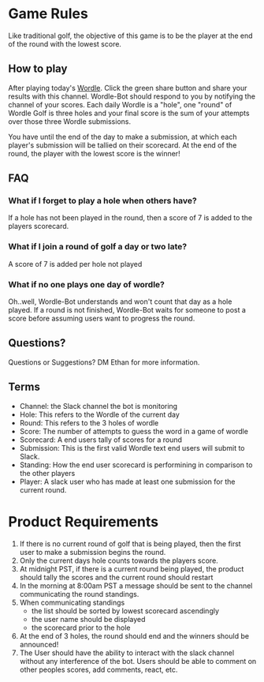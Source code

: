 # Game Rules
Like traditional golf, the objective of this game is to be the player at the end of the round with the lowest score.

## How to play
After playing today's [Wordle](https://www.nytimes.com/games/wordle/index.html). Click the green share button and share your results with this channel. Wordle-Bot should respond to you by notifying the channel of your scores. Each daily Wordle is a "hole", one "round" of Wordle Golf is three holes and your final score is the sum of your attempts over those three Wordle submissions.

You have until the end of the day to make a submission, at which each player's submission will be tallied on their scorecard. At the end of the round, the player with the lowest score is the winner!

## FAQ

### What if I forget to play a hole when others have?
If a hole has not been played in the round, then a score of 7 is added to the players scorecard.
### What if I join a round of golf a day or two late? 
A score of 7 is added per hole not played

### What if no one plays one day of wordle?
Oh..well, Wordle-Bot understands and won't count that day as a hole played. If a round is not finished, Wordle-Bot waits for someone to post a score before assuming users want to progress the round.

## Questions?
Questions or Suggestions? DM Ethan for more information.

## Terms
- Channel: the Slack channel the bot is monitoring
- Hole: This refers to the Wordle of the current day
- Round: This refers to the 3 holes of wordle
- Score: The number of attempts to guess the word in a game of wordle
- Scorecard: A end users tally of scores for a round
- Submission: This is the first valid Wordle text end users will submit to Slack.
- Standing: How the end user scorecard is performining in comparison to the other players
- Player: A slack user who has made at least one submission for the current round.



# Product Requirements
1. If there is no current round of golf that is being played, then the first user to make  a submission begins the round. 
2. Only the current days hole counts towards the players score.
3. At midnight PST, if there is a current round being played, the product should tally the scores and the current round should restart
4. In the morning at 8:00am PST a message should be sent to the channel communicating the round standings.
5. When communicating standings
    - the list should be sorted by lowest scorecard ascendingly
    - the user name should be displayed
    - the scorecard prior to the hole
6. At the end of 3 holes, the round should end and the winners should be announced!
7. The User should have the ability to interact with the slack channel without any interference of the bot. Users should be able to comment on other peoples scores, add comments, react, etc.
